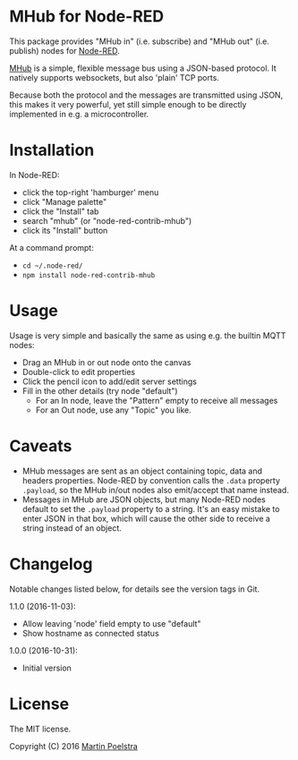 # MHub for Node-RED

This package provides "MHub in" (i.e. subscribe) and "MHub out" (i.e. publish) nodes for [Node-RED](https://nodered.org/).

[MHub](https://github.com/poelstra/mhub) is a simple, flexible message bus using a JSON-based protocol.
It natively supports websockets, but also 'plain' TCP ports.

Because both the protocol and the messages are transmitted using JSON, this makes
it very powerful, yet still simple enough to be directly implemented in e.g. a microcontroller.

# Installation

In Node-RED:

- click the top-right 'hamburger' menu
- click "Manage palette"
- click the "Install" tab
- search "mhub" (or "node-red-contrib-mhub")
- click its "Install" button

At a command prompt:
- `cd ~/.node-red/`
- `npm install node-red-contrib-mhub`

# Usage

Usage is very simple and basically the same as using e.g. the builtin MQTT nodes:

- Drag an MHub in or out node onto the canvas
- Double-click to edit properties
- Click the pencil icon to add/edit server settings
- Fill in the other details (try node "default")
	- For an In node, leave the "Pattern" empty to receive all messages
	- For an Out node, use any "Topic" you like.

# Caveats

- MHub messages are sent as an object containing topic, data and headers properties.
  Node-RED by convention calls the `.data` property `.payload`, so the MHub in/out nodes also emit/accept that name instead.
- Messages in MHub are JSON objects, but many Node-RED nodes default to set the `.payload` property to a string.
  It's an easy mistake to enter JSON in that box, which will cause the other side to receive a string instead of
  an object.

# Changelog

Notable changes listed below, for details see the version tags in Git.

1.1.0 (2016-11-03):
- Allow leaving 'node' field empty to use "default"
- Show hostname as connected status

1.0.0 (2016-10-31):
- Initial version

# License

The MIT license.

Copyright (C) 2016 [Martin Poelstra](https://github.com/poelstra)

